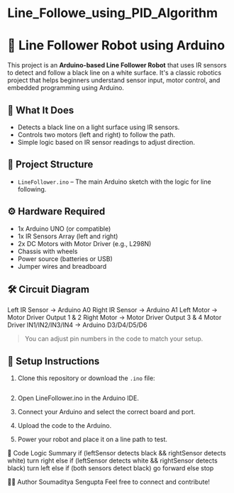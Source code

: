 # Line_Followe_using_PID_Algorithm
# 🤖 Line Follower Robot using Arduino

This project is an **Arduino-based Line Follower Robot** that uses IR sensors to detect and follow a black line on a white surface. It's a classic robotics project that helps beginners understand sensor input, motor control, and embedded programming using Arduino.

## 🧠 What It Does

- Detects a black line on a light surface using IR sensors.
- Controls two motors (left and right) to follow the path.
- Simple logic based on IR sensor readings to adjust direction.

## 📂 Project Structure

- `LineFollower.ino` – The main Arduino sketch with the logic for line following.

## ⚙️ Hardware Required

- 1x Arduino UNO (or compatible)
- 1x IR Sensors Array (left and right)
- 2x DC Motors with Motor Driver (e.g., L298N)
- Chassis with wheels
- Power source (batteries or USB)
- Jumper wires and breadboard 

## 🛠️ Circuit Diagram
Left IR Sensor -> Arduino A0
Right IR Sensor -> Arduino A1
Left Motor -> Motor Driver Output 1 & 2
Right Motor -> Motor Driver Output 3 & 4
Motor Driver IN1/IN2/IN3/IN4 -> Arduino D3/D4/D5/D6

> You can adjust pin numbers in the code to match your setup.

## 🔌 Setup Instructions

1. Clone this repository or download the `.ino` file:
   ```bash
2. Open LineFollower.ino in the Arduino IDE.

3. Connect your Arduino and select the correct board and port.

4. Upload the code to the Arduino.

5. Power your robot and place it on a line path to test.

🧠 Code Logic Summary
if (leftSensor detects black && rightSensor detects white)
    turn right
else if (leftSensor detects white && rightSensor detects black)
    turn left
else if (both sensors detect black)
    go forward
else
    stop

🧑‍💻 Author
Soumaditya Sengupta
Feel free to connect and contribute!




